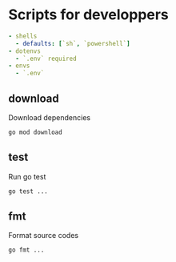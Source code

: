 # Scripts for developpers

```yaml:run-scripts.yml
- shells
  - defaults: [`sh`, `powershell`]
- dotenvs
  - `.env` required
- envs
  - `.env` 
```

## download

Download dependencies

```sh
go mod download
```

## test

Run go test

```sh
go test ...
```

## fmt

Format source codes

```sh:/bin/bash
go fmt ...
```

